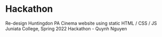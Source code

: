 # Hackathon
Re-design Huntingdon PA Cinema website using static HTML / CSS / JS
Juniata College, Spring 2022 Hackathon - Quynh Nguyen
